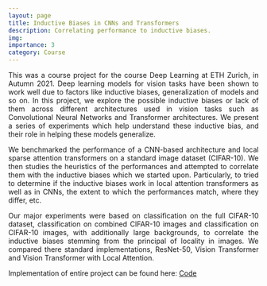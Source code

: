 ```yaml
---
layout: page
title: Inductive Biases in CNNs and Transformers
description: Correlating performance to inductive biases.
img:
importance: 3
category: Course
---
```


<p align="justify"> This was a course project for the course Deep Learning at ETH Zurich, in Autumn 2021. Deep learning models for vision tasks have been shown to work well due to factors like inductive biases, generalization of models and so on. In this project, we explore the possible inductive biases or lack of them across different architectures used in vision tasks such as Convolutional Neural Networks and Transformer architectures. We present a series of experiments which help understand these inductive bias, and their role in helping these models generalize.</p>

<p align="justify"> We benchmarked the performance of a CNN-based architecture and local sparse attention transformers on a standard image dataset (CIFAR-10). We then studies the heuristics of the performances and attempted to correlate them with the inductive biases which we started upon. Particularly, to tried to determine if the inductive biases work in local attention transformers as well as in CNNs, the extent to which the performances match, where they differ, etc. </p>

<p align="justify"> Our major experiments were based on classification on the full CIFAR-10 dataset, classification on combined CIFAR-10 images and classification on CIFAR-10 images, with additionally large backgrounds, to correlate the inductive biases stemming from the principal of locality in images. We compared there standard implementations, ResNet-50, Vision Transformer and Vision Transformer with Local Attention.</p>


Implementation of entire project can be found here: <a href="https://github.com/Siddhant-Ray/Inductive-Biases-in-CNNs-vs-Transformers"> Code </a>
